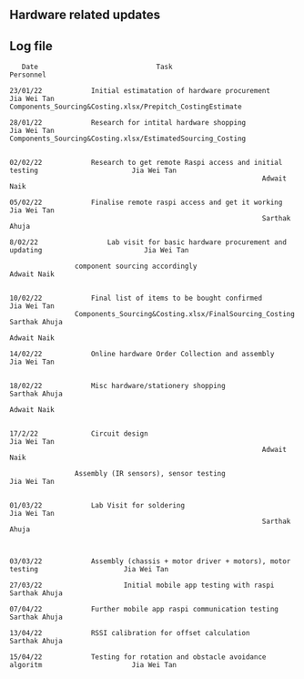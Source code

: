## Hardware related updates
## Log file


	
       Date 			       			Task						               Personnel
 
	23/01/22			Initial estimatation of hardware procurement 	     	 		              Jia Wei Tan      							        Components_Sourcing&Costing.xlsx/Prepitch_CostingEstimate

	28/01/22			Research for intital hardware shopping 	     	      				      Jia Wei Tan        		 				         Components_Sourcing&Costing.xlsx/EstimatedSourcing_Costing
	
	
	02/02/22			Research to get remote Raspi access and initial testing			              Jia Wei Tan
															      Adwait Naik
					
	05/02/22			Finalise remote raspi access and get it working					      Jia Wei Tan
															      Sarthak Ahuja
												
	8/02/22			        Lab visit for basic hardware procurement and updating   		              Jia Wei Tan	

					component sourcing accordingly				  			      Adwait Naik


	10/02/22			Final list of items to be bought confirmed		                              Jia Wei Tan	    		
					Components_Sourcing&Costing.xlsx/FinalSourcing_Costing			              Sarthak Ahuja
														              Adwait Naik

	14/02/22			Online hardware Order Collection and assembly		 			      Jia Wei Tan

	
	18/02/22			Misc hardware/stationery shopping  						      Sarthak Ahuja
													                      Adwait Naik

		
	17/2/22				Circuit design									      Jia Wei Tan
															      Adwait Naik
					
					Assembly (IR sensors), sensor testing					              Jia Wei Tan	
	
	
	01/03/22		    Lab Visit for soldering 						  		      Jia Wei Tan
														  	      Sarthak Ahuja



	03/03/22   		    Assembly (chassis + motor driver + motors), motor testing				      Jia Wei Tan			    
	
	27/03/22                    Initial mobile app testing with raspi						      Sarthak Ahuja
	
	07/04/22		    Further mobile app raspi communication testing					      Sarthak Ahuja
	
	13/04/22		    RSSI calibration for offset calculation						      Sarthak Ahuja
	
	15/04/22		    Testing for rotation and obstacle avoidance algoritm				      Jia Wei Tan
